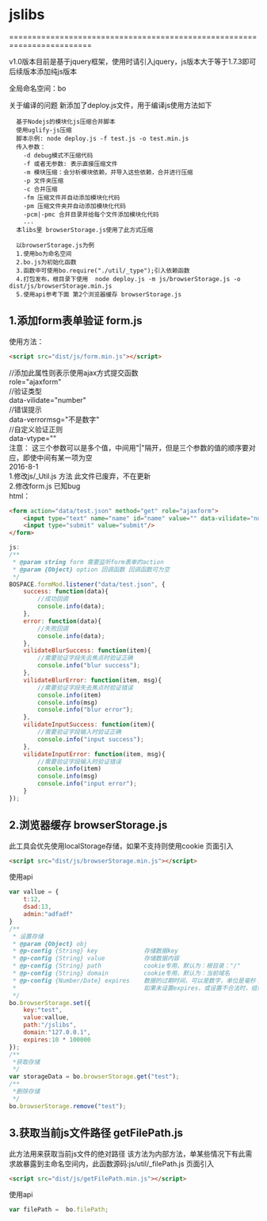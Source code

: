 # jslibs
========================================================================

v1.0版本目前是基于jquery框架，使用时请引入jquery，js版本大于等于1.7.3即可
后续版本添加纯js版本

全局命名空间：bo

关于编译的问题
新添加了deploy.js文件，用于编译js使用方法如下
```
  基于Nodejs的模块化js压缩合并脚本
  使用uglify-js压缩
  脚本示例: node deploy.js -f test.js -o test.min.js
  传入参数：
    -d debug模式不压缩代码
    -f 或者无参数: 表示直接压缩文件
	-m 模块压缩：会分析模块依赖，并导入这些依赖，合并进行压缩
	-p 文件夹压缩
	-c 合并压缩
	-fm 压缩文件并自动添加模块化代码
	-pm 压缩文件夹并自动添加模块化代码
	-pcm|-pmc 合并目录并给每个文件添加模块化代码
	...
  本libs里 browserStorage.js使用了此方式压缩

  以browserStorage.js为例
  1.使用bo为命名空间
  2.bo.js为初始化函数
  3.函数中可使用bo.require("./util/_type");引入依赖函数
  4.打包发布，根目录下使用  node deploy.js -m js/browserStorage.js -o dist/js/browserStorage.min.js
  5.使用api参考下面 第2个浏览器缓存 browserStorage.js
```

## 1.添加form表单验证  form.js

使用方法：
```html
<script src="dist/js/form.min.js"></script>
```
//添加此属性则表示使用ajax方式提交函数  
role="ajaxform"  
//验证类型  
data-vilidate="number"  
//错误提示  
data-verrormsg="不是数字"  
//自定义验证正则  
data-vtype=""  
注意： 这三个参数可以是多个值，中间用"|"隔开，但是三个参数的值的顺序要对应，即使中间有某一项为空  
2016-8-1  
1.修改js/_Util.js 方法 此文件已废弃，不在更新  
2.修改form.js 已知bug  
html：
```html
<form action="data/test.json" method="get" role="ajaxform">
	<input type="text" name="name" id="name" value="" data-vilidate="number" data-verrormsg="不是数字" data-vtype=""/>
	<input type="submit" value="submit"/>
</form>
```
```javascript
js:
/**
 * @param string form 需要监听form表单的action
 * @param {Object} option 回调函数 回调函数可为空
 */
BOSPACE.formMod.listener("data/test.json", {
    success: function(data){
        //成功回调
        console.info(data);
    },
    error: function(data){
        //失败回调
        console.info(data);
    },
    vilidateBlurSuccess: function(item){
        //需要验证字段失去焦点时验证正确
        console.info("blur success");
    },
    vilidateBlurError: function(item, msg){
        //需要验证字段失去焦点时验证错误
        console.info(item)
        console.info(msg)
        console.info("blur error");
    },
    vilidateInputSuccess: function(item){
        //需要验证字段输入时验证正确
        console.info("input success");
    },
    vilidateInputError: function(item, msg){
        //需要验证字段输入时验证错误
        console.info(item)
        console.info(msg)
        console.info("input error");
    }
});
```
## 2.浏览器缓存 browserStorage.js
此工具会优先使用localStorage存储，如果不支持则使用cookie
页面引入
```html
<script src="dist/js/browserStorage.min.js"></script>
```

使用api
```javascript
var vallue = {
	t:12,
	dsad:13,
	admin:"adfadf"
}
/**
 * 设置存储
 * @param {Object} obj
 * @p-config {String} key             存储数据key
 * @p-config {String} value           存储数据内容
 * @p-config {String} path            cookie专用，默认为：根目录："/"
 * @p-config {String} domain          cookie专用，默认为：当前域名
 * @p-config {Number/Date} expires    数据的过期时间，可以是数字，单位是毫秒；也可以是日期对象，表示过期时间，
 *                                    如果未设置expires，或设置不合法时，组件会默认将其设置为30天
 */
bo.browserStorage.set({
	key:"test",
	value:vallue,
	path:"/jslibs",
	domain:"127.0.0.1",
	expires:10 * 100000
});
/**
 *获取存储
 */
var storageData = bo.browserStorage.get("test");
/**
 *删除存储
 */
bo.browserStorage.remove("test");
```

## 3.获取当前js文件路径 getFilePath.js
此方法用来获取当前js文件的绝对路径
该方法为内部方法，单某些情况下有此需求故暴露到主命名空间内，此函数源码:js/util/_filePath.js
页面引入
```html
<script src="dist/js/getFilePath.min.js"></script>
```

使用api
```javascript
var filePath =  bo.filePath;
```